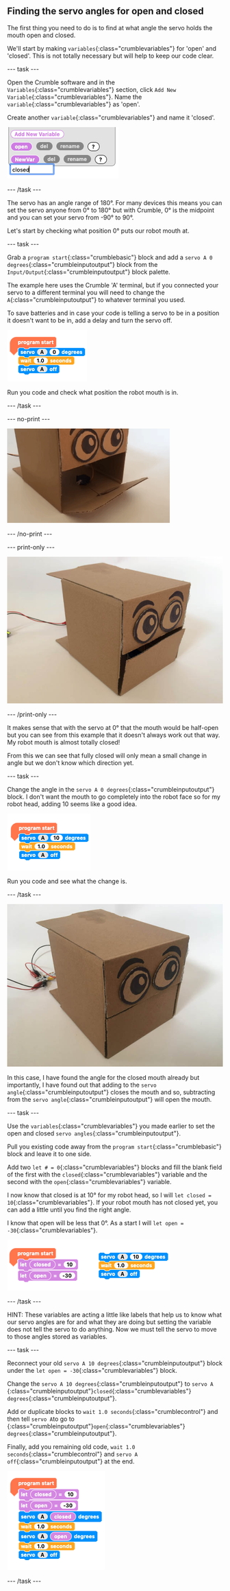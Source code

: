 ## Finding the servo angles for open and closed

The first thing you need to do is to find at what angle the servo holds the mouth open and closed.

We'll start by making `variables`{:class="crumblevariables"} for 'open' and 'closed'. This is not totally necessary but will help to keep our code clear.

--- task ---

Open the Crumble software and in the `Variables`{:class="crumblevariables"} section, click `Add New Variable`{:class="crumblevariables"}. Name the `variable`{:class="crumblevariables"} as 'open'.

Create another `variable`{:class="crumblevariables"} and name it 'closed'.

![Adding variables](images/servoAngles_addingVariables.png)

--- /task ---

The servo has an angle range of 180°. For many devices this means you can set the servo anyone from 0° to 180° but with Crumble, 0° is the midpoint and you can set your servo from -90° to 90°.

Let's start by checking what position 0° puts our robot mouth at.

--- task ---

Grab a `program start`{:class="crumblebasic"} block and add a `servo A 0 degrees`{:class="crumbleinputoutput"} block from the `Input/Output`{:class="crumbleinputoutput"} block palette.

The example here uses the Crumble 'A' terminal, but if you connected your servo to a different terminal you will need to change the `A`{:class="crumbleinputoutput"} to whatever terminal you used.

To save batteries and in case your code is telling a servo to be in a position it doesn't want to be in, add a delay and turn the servo off.

![Servo A to 0°](images/servoAngles_servoTo0Degrees.png)

Run you code and check what position the robot mouth is in.

--- /task ---

--- no-print ---

![Servo at 0°](images/servoAngles_servoAt0Degrees.gif)

--- /no-print ---

--- print-only ---

![Servo at 0°](images/servoAngles_servoAt0Degrees.png)

--- /print-only ---

It makes sense that with the servo at 0° that the mouth would be half-open but you can see from this example that it doesn't always work out that way. My robot mouth is almost totally closed!

From this we can see that fully closed will only mean a small change in angle but we don't know which direction yet.

--- task ---

Change the angle in the `servo A 0 degrees`{:class="crumbleinputoutput"} block.  I don't want the mouth to go completely into the robot face so for my robot head, adding 10 seems like a good idea.

![Servo A to 10°](images/servoAngles_servoTo10Degrees.png)

Run you code and see what the change is.

--- /task ---

![Servo at 10°](images/servoAngles_servoAt10Degrees.png)

In this case, I have found the angle for the closed mouth already but importantly, I have found out that adding to the `servo angle`{:class="crumbleinputoutput"} closes the mouth and so, subtracting from the `servo angle`{:class="crumbleinputoutput"} will open the mouth.

--- task ---

Use the `variables`{:class="crumblevariables"} you made earlier to set the open and closed `servo angles`{:class="crumbleinputoutput"}.

Pull you existing code away from the `program start`{:class="crumblebasic"} block and leave it to one side. 

Add two `let # = 0`{:class="crumblevariables"} blocks and fill the blank field of the first with the `closed`{:class="crumblevariables"} variable and the second with the `open`{:class="crumblevariables"} variable.

I now know that closed is at 10° for my robot head, so I will `let closed = 10`{:class="crumblevariables"}. If your robot mouth has not closed yet, you can add a little until you find the right angle.

I know that open will be less that 0°. As a start I will `let open = -30`{:class="crumblevariables"}.

![Setting servo variables](images/servoAngles_settingServoVariables.png)

--- /task ---

HINT: These variables are acting a little like labels that help us to know what our servo angles are for and what they are doing but setting the variable does not tell the servo to do anything. Now we must tell the servo to move to those angles stored as variables.

--- task ---

Reconnect your old `servo A 10 degrees`{:class="crumbleinputoutput"} block under the `let open = -30`{:class="crumblevariables"} block.

Change the `servo A 10 degrees`{:class="crumbleinputoutput"} to `servo A `{:class="crumbleinputoutput"}`closed`{:class="crumblevariables"}` degrees`{:class="crumbleinputoutput"}.

Add or duplicate blocks to `wait 1.0 seconds`{:class="crumblecontrol"} and then tell `servo A`to go to {:class="crumbleinputoutput"}`open`{:class="crumblevariables"}` degrees`{:class="crumbleinputoutput"}.

Finally, add you remaining old code, `wait 1.0 seconds`{:class="crumblecontrol"} and `servo A off`{:class="crumbleinputoutput"} at the end.

![Using servo variables](images/servoAngles_usingServoVariables.png)

--- /task ---